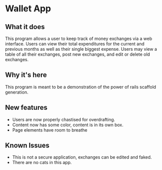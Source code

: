 # Wallet App

## What it does

This program allows a user to keep track of money exchanges via a web interface.
Users can view their total expenditures for the current and previous months as
well as their single biggest expense. Users may view a table of all their exchanges,
post new exchanges, and edit or delete old exchanges.

## Why it's here

This program is meant to be a demonstration of the power of rails scaffold
generation.

## New features
* Users are now properly chastised for overdrafting.
* Content now has some color, content is in its own box.
* Page elements have room to breathe

## Known Issues
* This is not a secure application, exchanges can be edited and faked.
* There are no cats in this app.
